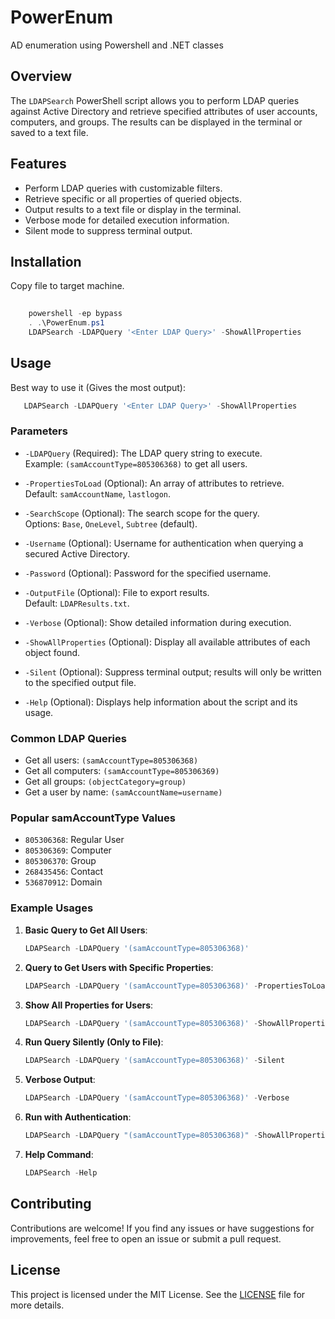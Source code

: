 # PowerEnum
AD enumeration using Powershell and .NET classes


## Overview
The `LDAPSearch` PowerShell script allows you to perform LDAP queries against Active Directory and retrieve specified attributes of user accounts, computers, and groups. The results can be displayed in the terminal or saved to a text file.

## Features
- Perform LDAP queries with customizable filters.
- Retrieve specific or all properties of queried objects.
- Output results to a text file or display in the terminal.
- Verbose mode for detailed execution information.
- Silent mode to suppress terminal output.

## Installation
Copy file to target machine.
```powershell
    
    powershell -ep bypass
    . .\PowerEnum.ps1
    LDAPSearch -LDAPQuery '<Enter LDAP Query>' -ShowAllProperties
```

## Usage
Best way to use it (Gives the most output):
 ```powershell
    LDAPSearch -LDAPQuery '<Enter LDAP Query>' -ShowAllProperties
 ```

### Parameters
- `-LDAPQuery` (Required): The LDAP query string to execute.  
  Example: `(samAccountType=805306368)` to get all users.

- `-PropertiesToLoad` (Optional): An array of attributes to retrieve.  
  Default: `samAccountName`, `lastlogon`.

- `-SearchScope` (Optional): The search scope for the query.  
  Options: `Base`, `OneLevel`, `Subtree` (default).

- `-Username` (Optional): Username for authentication when querying a secured Active Directory.

- `-Password` (Optional): Password for the specified username.

- `-OutputFile` (Optional): File to export results.  
  Default: `LDAPResults.txt`.

- `-Verbose` (Optional): Show detailed information during execution.

- `-ShowAllProperties` (Optional): Display all available attributes of each object found.

- `-Silent` (Optional): Suppress terminal output; results will only be written to the specified output file.

- `-Help` (Optional): Displays help information about the script and its usage.

### Common LDAP Queries
- Get all users: `(samAccountType=805306368)`
- Get all computers: `(samAccountType=805306369)`
- Get all groups: `(objectCategory=group)`
- Get a user by name: `(samAccountName=username)`

### Popular samAccountType Values
- `805306368`: Regular User
- `805306369`: Computer
- `805306370`: Group
- `268435456`: Contact
- `536870912`: Domain

### Example Usages

1. **Basic Query to Get All Users**:
    ```powershell
    LDAPSearch -LDAPQuery '(samAccountType=805306368)'
    ```

2. **Query to Get Users with Specific Properties**:
    ```powershell
    LDAPSearch -LDAPQuery '(samAccountType=805306368)' -PropertiesToLoad 'name', 'lastlogon'
    ```

3. **Show All Properties for Users**:
    ```powershell
    LDAPSearch -LDAPQuery '(samAccountType=805306368)' -ShowAllProperties
    ```

4. **Run Query Silently (Only to File)**:
    ```powershell
    LDAPSearch -LDAPQuery '(samAccountType=805306368)' -Silent
    ```

5. **Verbose Output**:
    ```powershell
    LDAPSearch -LDAPQuery '(samAccountType=805306368)' -Verbose
    ```
    
6. **Run with Authentication**:
    ```powershell
    LDAPSearch -LDAPQuery "(samAccountType=805306368)" -ShowAllProperties -Verbose -Username Thor -Password Password123!
    ```

7. **Help Command**:
    ```powershell
    LDAPSearch -Help
    ```

## Contributing
Contributions are welcome! If you find any issues or have suggestions for improvements, feel free to open an issue or submit a pull request.

## License
This project is licensed under the MIT License. See the [LICENSE](LICENSE) file for more details.

